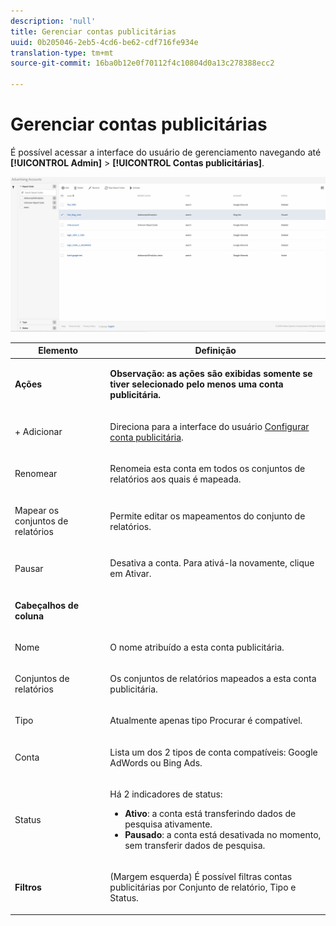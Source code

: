```yaml
---
description: 'null'
title: Gerenciar contas publicitárias
uuid: 0b205046-2eb5-4cd6-be62-cdf716fe934e
translation-type: tm+mt
source-git-commit: 16ba0b12e0f70112f4c10804d0a13c278388ecc2

---
```



# Gerenciar contas publicitárias

É possível acessar a interface do usuário de gerenciamento navegando até **[!UICONTROL Admin]** > **[!UICONTROL Contas publicitárias]**.

![](assets/manage_ad_accounts.png)

<table id="table_BE318026CF024E94A885EED86AA7077F"> 
 <thead> 
  <tr> 
   <th colname="col1" class="entry"> Elemento </th> 
   <th colname="col2" class="entry"> Definição </th> 
  </tr>
 </thead>
 <tbody> 
  <tr> 
   <td colname="col1"> <p><b>Ações</b> </p> </td> 
   <td colname="col2"> <p><b>Observação: as ações são exibidas somente se tiver selecionado pelo menos uma conta publicitária. </b> </p> </td> 
  </tr> 
  <tr> 
   <td colname="col1"> <p>+ Adicionar </p> </td> 
   <td colname="col2"> <p>Direciona para a interface do usuário <a href="/help/integrate/c-advertising-analytics/c-adanalytics-workflow/aa-create-ad-account.md"  >Configurar conta publicitária</a>. </p> </td> 
  </tr> 
  <tr> 
   <td colname="col1"> <p>Renomear </p> </td> 
   <td colname="col2"> <p>Renomeia esta conta em todos os conjuntos de relatórios aos quais é mapeada. </p> </td> 
  </tr> 
  <tr> 
   <td colname="col1"> <p>Mapear os conjuntos de relatórios </p> </td> 
   <td colname="col2"> <p>Permite editar os mapeamentos do conjunto de relatórios. </p> </td> 
  </tr> 
  <tr> 
   <td colname="col1"> <p>Pausar </p> </td> 
   <td colname="col2"> <p>Desativa a conta. Para ativá-la novamente, clique em <span class="uicontrol">Ativar</span>. </p> </td> 
  </tr> 
  <tr> 
   <td colname="col1"> <p><b>Cabeçalhos de coluna</b> </p> </td> 
   <td colname="col2"> </td> 
  </tr> 
  <tr> 
   <td colname="col1"> <p>Nome </p> </td> 
   <td colname="col2"> <p>O nome atribuído a esta conta publicitária. </p> </td> 
  </tr> 
  <tr> 
   <td colname="col1"> <p>Conjuntos de relatórios </p> </td> 
   <td colname="col2"> <p>Os conjuntos de relatórios mapeados a esta conta publicitária. </p> </td> 
  </tr> 
  <tr> 
   <td colname="col1"> <p>Tipo </p> </td> 
   <td colname="col2"> <p>Atualmente apenas tipo Procurar é compatível. </p> </td> 
  </tr> 
  <tr> 
   <td colname="col1"> <p>Conta </p> </td> 
   <td colname="col2"> <p>Lista um dos 2 tipos de conta compatíveis: Google AdWords ou Bing Ads. </p> </td> 
  </tr> 
  <tr> 
   <td colname="col1"> <p>Status </p> </td> 
   <td colname="col2"> <p>Há 2 indicadores de status: </p> 
    <ul id="ul_376263DEF6EE44B48564D272D3CBFCBC"> 
     <li id="li_75E329B68B4D4E929E227E717C993082"><b>Ativo</b>: a conta está transferindo dados de pesquisa ativamente. </li> 
     <li id="li_5E2DF98B22D34437A2A2C93F996C1EA2"><b>Pausado</b>: a conta está desativada no momento, sem transferir dados de pesquisa. </li> 
    </ul> </td> 
  </tr> 
  <tr> 
   <td colname="col1"> <p><b>Filtros</b> </p> </td> 
   <td colname="col2"> <p>(Margem esquerda) É possível filtras contas publicitárias por Conjunto de relatório, Tipo e Status. </p> </td> 
  </tr> 
 </tbody> 
</table>

